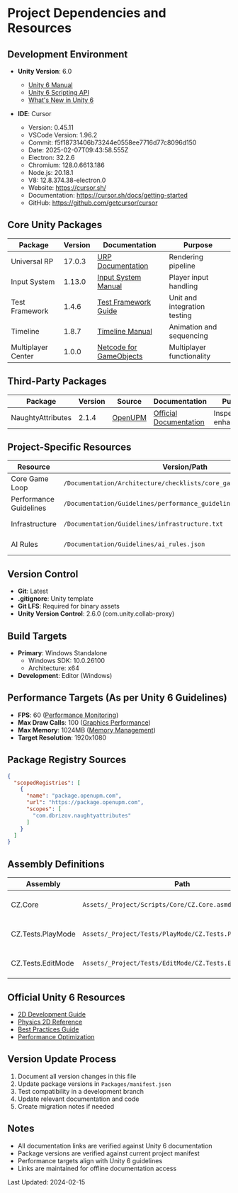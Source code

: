 # Project Dependencies and Resources

## Development Environment
- **Unity Version**: 6.0
  - [Unity 6 Manual](https://docs.unity3d.com/6000.0/Documentation/Manual/)
  - [Unity 6 Scripting API](https://docs.unity3d.com/6000.0/Documentation/ScriptReference/)
  - [What's New in Unity 6](https://docs.unity3d.com/6000.0/Documentation/Manual/WhatsNewUnity6.html)

- **IDE**: Cursor
  - Version: 0.45.11
  - VSCode Version: 1.96.2
  - Commit: f5f18731406b73244e0558ee7716d77c8096d150
  - Date: 2025-02-07T09:43:58.555Z
  - Electron: 32.2.6
  - Chromium: 128.0.6613.186
  - Node.js: 20.18.1
  - V8: 12.8.374.38-electron.0
  - Website: https://cursor.sh/
  - Documentation: https://cursor.sh/docs/getting-started
  - GitHub: https://github.com/getcursor/cursor

## Core Unity Packages
| Package | Version | Documentation | Purpose |
|---------|---------|---------------|----------|
| Universal RP | 17.0.3 | [URP Documentation](https://docs.unity3d.com/Packages/com.unity.render-pipelines.universal@17.0/api/index.html) | Rendering pipeline |
| Input System | 1.13.0 | [Input System Manual](https://docs.unity3d.com/Packages/com.unity.inputsystem@1.13/manual/index.html) | Player input handling |
| Test Framework | 1.4.6 | [Test Framework Guide](https://docs.unity3d.com/Packages/com.unity.test-framework@1.4/manual/index.html) | Unit and integration testing |
| Timeline | 1.8.7 | [Timeline Manual](https://docs.unity3d.com/Packages/com.unity.timeline@1.8/manual/index.html) | Animation and sequencing |
| Multiplayer Center | 1.0.0 | [Netcode for GameObjects](https://docs.unity3d.com/Packages/com.unity.netcode.gameobjects@2.2/manual/index.html) | Multiplayer functionality |

## Third-Party Packages
| Package | Version | Source | Documentation | Purpose |
|---------|---------|--------|---------------|----------|
| NaughtyAttributes | 2.1.4 | [OpenUPM](https://openupm.com/packages/com.dbrizov.naughtyattributes/) | [Official Documentation](https://dbrizov.github.io/na-docs/) | Inspector enhancement |

## Project-Specific Resources
| Resource | Version/Path | Purpose |
|----------|--------------|----------|
| Core Game Loop | `/Documentation/Architecture/checklists/core_game_loop_checklist.txt` | Development roadmap |
| Performance Guidelines | `/Documentation/Guidelines/performance_guidelines.txt` | Performance targets |
| Infrastructure | `/Documentation/Guidelines/infrastructure.txt` | Project structure |
| AI Rules | `/Documentation/Guidelines/ai_rules.json` | AI assistant configuration |

## Version Control
- **Git**: Latest
- **.gitignore**: Unity template
- **Git LFS**: Required for binary assets
- **Unity Version Control**: 2.6.0 (com.unity.collab-proxy)

## Build Targets
- **Primary**: Windows Standalone
  - Windows SDK: 10.0.26100
  - Architecture: x64
- **Development**: Editor (Windows)

## Performance Targets (As per Unity 6 Guidelines)
- **FPS**: 60 ([Performance Monitoring](https://docs.unity3d.com/6000.0/Documentation/Manual/Profiler.html))
- **Max Draw Calls**: 100 ([Graphics Performance](https://docs.unity3d.com/6000.0/Documentation/Manual/OptimizingGraphicsPerformance.html))
- **Max Memory**: 1024MB ([Memory Management](https://docs.unity3d.com/6000.0/Documentation/Manual/performance-memory-management.html))
- **Target Resolution**: 1920x1080

## Package Registry Sources
```json
{
  "scopedRegistries": [
    {
      "name": "package.openupm.com",
      "url": "https://package.openupm.com",
      "scopes": [
        "com.dbrizov.naughtyattributes"
      ]
    }
  ]
}
```

## Assembly Definitions
| Assembly | Path | Purpose |
|----------|------|----------|
| CZ.Core | `Assets/_Project/Scripts/Core/CZ.Core.asmdef` | Core game systems |
| CZ.Tests.PlayMode | `Assets/_Project/Tests/PlayMode/CZ.Tests.PlayMode.asmdef` | Play mode tests |
| CZ.Tests.EditMode | `Assets/_Project/Tests/EditMode/CZ.Tests.EditMode.asmdef` | Edit mode tests |

## Official Unity 6 Resources
- [2D Development Guide](https://docs.unity3d.com/6000.0/Documentation/Manual/2DFeature.html)
- [Physics 2D Reference](https://docs.unity3d.com/6000.0/Documentation/Manual/Physics2DReference.html)
- [Best Practices Guide](https://docs.unity3d.com/6000.0/Documentation/Manual/BestPracticeGuides.html)
- [Performance Optimization](https://docs.unity3d.com/6000.0/Documentation/Manual/BestPracticeUnderstandingPerformanceInUnity.html)

## Version Update Process
1. Document all version changes in this file
2. Update package versions in `Packages/manifest.json`
3. Test compatibility in a development branch
4. Update relevant documentation and code
5. Create migration notes if needed

## Notes
- All documentation links are verified against Unity 6 documentation
- Package versions are verified against current project manifest
- Performance targets align with Unity 6 guidelines
- Links are maintained for offline documentation access

Last Updated: 2024-02-15 
